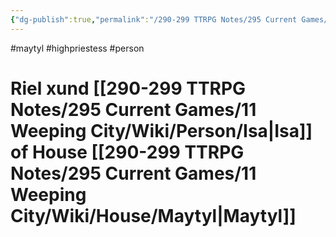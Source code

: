 ```yaml
---
{"dg-publish":true,"permalink":"/290-299 TTRPG Notes/295 Current Games/11 Weeping City/Wiki/Person/Riel/"}
---
```



#maytyl #highpriestess #person 

# Riel xund [[290-299 TTRPG Notes/295 Current Games/11 Weeping City/Wiki/Person/Isa\|Isa]] of House [[290-299 TTRPG Notes/295 Current Games/11 Weeping City/Wiki/House/Maytyl\|Maytyl]]